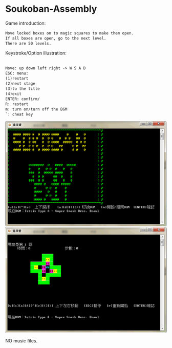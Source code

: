# Soukoban-Assembly

Game introduction:

```
Move locked boxes on to magic squares to make them open.
If all boxes are open, go to the next level.
There are 50 levels.

```

Keystroke/Option illustration:

```

Move: up down left right -> W S A D
ESC: menu:
(1)restart
(2)next stage
(3)to the title
(4)exit
ENTER: confirm/
R: restart
m: turn on/turn off the BGM
`: cheat key

```

![image](https://github.com/apkeidj123/Soukoban-Assembly/blob/master/picture/1.png)
![image](https://github.com/apkeidj123/Soukoban-Assembly/blob/master/picture/2.png)

NO music files. 



